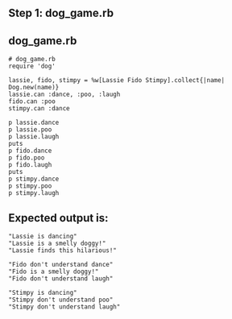 Step 1: dog_game.rb
-------------------

dog_game.rb
-----------

	# dog_game.rb
	require 'dog'
	
	lassie, fido, stimpy = %w[Lassie Fido Stimpy].collect{|name| Dog.new(name)}
	lassie.can :dance, :poo, :laugh
	fido.can :poo
	stimpy.can :dance

	p lassie.dance
	p lassie.poo
	p lassie.laugh
	puts
	p fido.dance
	p fido.poo
	p fido.laugh
	puts
	p stimpy.dance
	p stimpy.poo
	p stimpy.laugh


Expected output is:
-------------------

	"Lassie is dancing"
	"Lassie is a smelly doggy!"
	"Lassie finds this hilarious!"
	
	"Fido don't understand dance"
	"Fido is a smelly doggy!"
	"Fido don't understand laugh"
	
	"Stimpy is dancing"
	"Stimpy don't understand poo"
	"Stimpy don't understand laugh"

